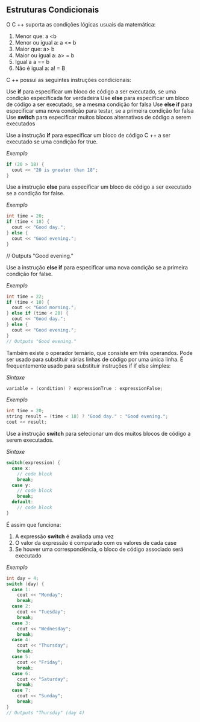 ## Estruturas Condicionais

O C ++ suporta as condições lógicas usuais da matemática:

1. Menor que: a <b
2. Menor ou igual a: a <= b
3. Maior que: a> b
4. Maior ou igual a: a> = b
5. Igual a a == b
6. Não é igual a: a! = B

C ++ possui as seguintes instruções condicionais:

Use **if** para especificar um bloco de código a ser executado, se uma condição especificada for verdadeira
Use **else** para especificar um bloco de código a ser executado, se a mesma condição for falsa
Use **else if** para especificar uma nova condição para testar, se a primeira condição for falsa
Use **switch** para especificar muitos blocos alternativos de código a serem executados

Use a instrução **if** para especificar um bloco de código C ++ a ser executado se uma condição for true.

*Exemplo*
```c++
if (20 > 18) {
  cout << "20 is greater than 18";
}
```

Use a instrução **else** para especificar um bloco de código a ser executado se a condição for false.

*Exemplo*
```c++
int time = 20;
if (time < 18) {
  cout << "Good day.";
} else {
  cout << "Good evening.";
}
```
// Outputs "Good evening."


Use a instrução **else if** para especificar uma nova condição se a primeira condição for false.

*Exemplo*
```c++
int time = 22;
if (time < 10) {
  cout << "Good morning.";
} else if (time < 20) {
  cout << "Good day.";
} else {
  cout << "Good evening.";
}
// Outputs "Good evening."
```

Também existe o operador ternário, que consiste em três operandos. Pode ser usado para substituir várias linhas de código por uma única linha. É frequentemente usado para substituir instruções if if else simples:

*Sintaxe*
```c++
variable = (condition) ? expressionTrue : expressionFalse;
```

*Exemplo*
```c++
int time = 20;
string result = (time < 18) ? "Good day." : "Good evening.";
cout << result;
```

Use a instrução **switch** para selecionar um dos muitos blocos de código a serem executados.

*Sintaxe*

```c++
switch(expression) {
  case x:
    // code block
    break;
  case y:
    // code block
    break;
  default:
    // code block
}
```

É assim que funciona:

1. A expressão **switch** é avaliada uma vez
2. O valor da expressão é comparado com os valores de cada case
3. Se houver uma correspondência, o bloco de código associado será executado

*Exemplo*
```c++
int day = 4;
switch (day) {
  case 1:
    cout << "Monday";
    break;
  case 2:
    cout << "Tuesday";
    break;
  case 3:
    cout << "Wednesday";
    break;
  case 4:
    cout << "Thursday";
    break;
  case 5:
    cout << "Friday";
    break;
  case 6:
    cout << "Saturday";
    break;
  case 7:
    cout << "Sunday";
    break;
}
// Outputs "Thursday" (day 4)
```
